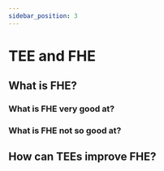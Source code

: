 ```yaml
---
sidebar_position: 3
---
```


# TEE and FHE

## What is FHE?

### What is FHE very good at?

### What is FHE not so good at?

## How can TEEs improve FHE?

